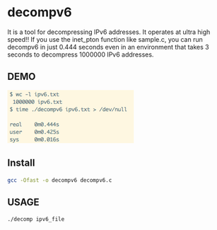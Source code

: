 # decompv6
It is a tool for decompressing IPv6 addresses.
It operates at ultra high speed!!
If you use the inet_pton function like sample.c, you can run decompv6 in just 0.444 seconds even in an environment that takes 3 seconds to decompress 1000000 IPv6 addresses.

## DEMO
![demo](images/demo.png)

## Install
```sh
gcc -Ofast -o decompv6 decompv6.c
```

## USAGE
```sh
./decomp ipv6_file
```

